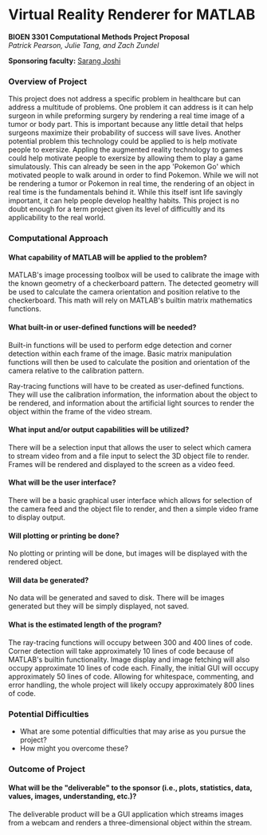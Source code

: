 # Virtual Reality Renderer for MATLAB
**BIOEN 3301 Computational Methods Project Proposal**  
*Patrick Pearson, Julie Tang, and Zach Zundel*

**Sponsoring faculty:** [Sarang Joshi](https://www.bioen.utah.edu/directory/profile.php?userID=252)

### Overview of Project
 This project does not address a specific problem in healthcare but can address a multitude of problems. One problem it can
 address is it can help surgeon in while preforming  surgery by rendering a real time image of a tumor or body part. This is
 important because any little detail that helps surgeons maximize their probability of success will save lives. 
 Another potential problem this technology could be applied to is help motivate people to exersize. Appling the augmented 
 reality technology to games could help motivate people to exersize by allowing them to play a game simulatously. This 
 can already be seen in the app 'Pokemon Go' which motivated people to walk around in order to find Pokemon. While we will 
 not be rendering a tumor or Pokemon in real time, the rendering of an object in real time is the fundamentals behind it.
 While this itself isnt life savingly important, it can help people develop healthy habits. This project is no doubt enough 
 for a term project given its level of difficultly and its applicability to the real world. 

### Computational Approach
#### What capability of MATLAB will be applied to the problem?  
MATLAB's image processing toolbox will be used to calibrate the image with the known geometry of a checkerboard pattern. The detected geometry will be used to calculate the camera orientation and position relative to the checkerboard. This math will rely on MATLAB's builtin matrix mathematics functions. 

#### What built-in or user-defined functions will be needed?
Built-in functions will be used to perform edge detection and corner detection within each frame of the image. Basic matrix manipulation functions will then be used to calculate the position and orientation of the camera relative to the calibration pattern.

Ray-tracing functions will have to be created as user-defined functions. They will use the calibration information, the information about the object to be rendered, and information about the artificial light sources to render the object within the frame of the video stream.

#### What input and/or output capabilities will be utilized?
There will be a selection input that allows the user to select which camera to stream video from and a file input to select the 3D object file to render. Frames will be rendered and displayed to the screen as a video feed. 

#### What will be the user interface?
There will be a basic graphical user interface which allows for selection of the camera feed and the object file to render, and then a simple video frame to display output.

#### Will plotting or printing be done?
No plotting or printing will be done, but images will be displayed with the rendered object.

#### Will data be generated?
No data will be generated and saved to disk. There will be images generated but they will be simply displayed, not saved. 

#### What is the estimated length of the program?
The ray-tracing functions will occupy between 300 and 400 lines of code. Corner detection will take approximately 10 lines of code because of MATLAB's builtin functionality. Image display and image fetching will also occupy approximate 10 lines of code each. Finally, the initial GUI will occupy approximately 50 lines of code. Allowing for whitespace, commenting, and error handling, the whole project will likely occupy approximately 800 lines of code. 

### Potential Difficulties
 - What are some potential difficulties that may arise as you pursue the project?
 - How might you overcome these?

### Outcome of Project
#### What will be the "deliverable" to the sponsor (i.e., plots, statistics, data, values, images, understanding, etc.)?
The deliverable product will be a GUI application which streams images from a webcam and renders a three-dimensional object within the stream.

